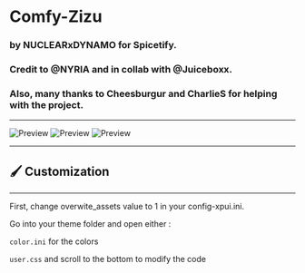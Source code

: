 # **Comfy-Zizu**
### by NUCLEARxDYNAMO for Spicetify.
### Credit to @NYRIA and in collab with @Juiceboxx.
### Also, many thanks to Cheesburgur and CharlieS for helping with the project.

---
![Preview](https://github.com/ShaunakPemmaraju/Comfy-Zizu/blob/main/preview-of-main)
![Preview](https://github.com/ShaunakPemmaraju/Comfy-Zizu/blob/main/preview-of-playlist)
![Preview](https://github.com/ShaunakPemmaraju/Comfy-Zizu/blob/main/preview-of-lyrics-plus)

---

## 🖌️ Customization

---

First, change overwite_assets value to 1 in your config-xpui.ini.

Go into your theme folder and open either :

`color.ini` for the colors

`user.css` and scroll to the bottom to modify the code
